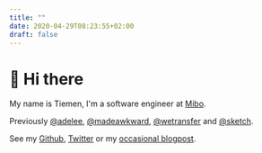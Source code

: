 ```yaml
---
title: ""
date: 2020-04-29T08:23:55+02:00
draft: false
---
```


# 👋 Hi there

My name is Tiemen, I'm a software engineer at [Mibo](https://twitter.com/get_mibo).

Previously [@adelee](https://twitter.com/adeleeapp), [@madeawkward](https://twitter.com/madeawkward), [@wetransfer](https://twitter.com/wetransfer) and [@sketch](https://twitter.com/sketch).

See my [Github](https://github.com/tmw), [Twitter](https://twitter.com/tiemenwaterreus) or my [occasional blogpost](/posts/).
